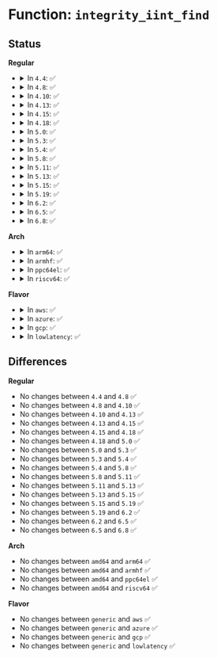 # Function: <code>integrity_iint_find</code>

## Status
<b>Regular</b>
<ul>
<li>
<details>
<summary>In <code>4.4</code>: ✅</summary>

```c
struct integrity_iint_cache *integrity_iint_find(struct inode *inode);
```

**Collision:** Unique Global

**Inline:** No

**Transformation:** False

**Instances:**

```
In security/integrity/iint.c (ffffffff81396260)
Location: security/integrity/iint.c:57
Inline: False
Direct callers:
  - security/integrity/iint.c:integrity_inode_get
  - security/integrity/ima/ima_main.c:process_measurement
  - security/integrity/ima/ima_main.c:ima_file_free
  - security/integrity/ima/ima_appraise.c:ima_inode_post_setattr
  - security/integrity/ima/ima_appraise.c:ima_inode_post_setattr
```
**Symbols:**

```
ffffffff81396260-ffffffff813962c9: integrity_iint_find (STB_GLOBAL)
```
</details>
</li>
<li>
<details>
<summary>In <code>4.8</code>: ✅</summary>

```c
struct integrity_iint_cache *integrity_iint_find(struct inode *inode);
```

**Collision:** Unique Global

**Inline:** No

**Transformation:** False

**Instances:**

```
In security/integrity/iint.c (ffffffff813d1fd0)
Location: security/integrity/iint.c:57
Inline: False
Direct callers:
  - security/integrity/iint.c:integrity_inode_get
  - security/integrity/ima/ima_main.c:process_measurement
  - security/integrity/ima/ima_main.c:ima_file_free
  - security/integrity/ima/ima_appraise.c:ima_inode_post_setattr
  - security/integrity/ima/ima_appraise.c:ima_inode_post_setattr
  - security/integrity/evm/evm_main.c:evm_inode_post_removexattr
  - security/integrity/evm/evm_main.c:evm_inode_post_setxattr
```
**Symbols:**

```
ffffffff813d1fd0-ffffffff813d2039: integrity_iint_find (STB_GLOBAL)
```
</details>
</li>
<li>
<details>
<summary>In <code>4.10</code>: ✅</summary>

```c
struct integrity_iint_cache *integrity_iint_find(struct inode *inode);
```

**Collision:** Unique Global

**Inline:** No

**Transformation:** False

**Instances:**

```
In security/integrity/iint.c (ffffffff813e96f0)
Location: security/integrity/iint.c:57
Inline: False
Direct callers:
  - security/integrity/iint.c:integrity_inode_get
  - security/integrity/ima/ima_main.c:ima_file_free
  - security/integrity/ima/ima_main.c:ima_rdwr_violation_check
  - security/integrity/ima/ima_appraise.c:ima_inode_post_setattr
  - security/integrity/ima/ima_appraise.c:ima_inode_post_setattr
  - security/integrity/evm/evm_main.c:evm_inode_post_removexattr
  - security/integrity/evm/evm_main.c:evm_inode_post_setxattr
```
**Symbols:**

```
ffffffff813e96f0-ffffffff813e9759: integrity_iint_find (STB_GLOBAL)
```
</details>
</li>
<li>
<details>
<summary>In <code>4.13</code>: ✅</summary>

```c
struct integrity_iint_cache *integrity_iint_find(struct inode *inode);
```

**Collision:** Unique Global

**Inline:** No

**Transformation:** False

**Instances:**

```
In security/integrity/iint.c (ffffffff813f5b00)
Location: security/integrity/iint.c:57
Inline: False
Direct callers:
  - security/integrity/iint.c:integrity_inode_get
  - security/integrity/ima/ima_main.c:ima_file_free
  - security/integrity/ima/ima_main.c:ima_rdwr_violation_check
  - security/integrity/ima/ima_appraise.c:ima_inode_post_setattr
  - security/integrity/ima/ima_appraise.c:ima_inode_post_setattr
  - security/integrity/evm/evm_main.c:evm_inode_post_removexattr
  - security/integrity/evm/evm_main.c:evm_inode_post_setxattr
```
**Symbols:**

```
ffffffff813f5b00-ffffffff813f5b55: integrity_iint_find (STB_GLOBAL)
```
</details>
</li>
<li>
<details>
<summary>In <code>4.15</code>: ✅</summary>

```c
struct integrity_iint_cache *integrity_iint_find(struct inode *inode);
```

**Collision:** Unique Global

**Inline:** No

**Transformation:** False

**Instances:**

```
In security/integrity/iint.c (ffffffff8141dbf0)
Location: security/integrity/iint.c:57
Inline: False
Direct callers:
  - security/integrity/iint.c:integrity_inode_get
  - security/integrity/ima/ima_main.c:ima_file_free
  - security/integrity/ima/ima_main.c:ima_rdwr_violation_check
  - security/integrity/ima/ima_appraise.c:ima_inode_post_setattr
  - security/integrity/ima/ima_appraise.c:ima_inode_post_setattr
  - security/integrity/evm/evm_main.c:evm_inode_post_removexattr
  - security/integrity/evm/evm_main.c:evm_inode_post_setxattr
```
**Symbols:**

```
ffffffff8141dbf0-ffffffff8141dc45: integrity_iint_find (STB_GLOBAL)
```
</details>
</li>
<li>
<details>
<summary>In <code>4.18</code>: ✅</summary>

```c
struct integrity_iint_cache *integrity_iint_find(struct inode *inode);
```

**Collision:** Unique Global

**Inline:** No

**Transformation:** False

**Instances:**

```
In security/integrity/iint.c (ffffffff8144fea0)
Location: security/integrity/iint.c:60
Inline: False
Direct callers:
  - security/integrity/iint.c:integrity_inode_get
  - security/integrity/ima/ima_main.c:process_measurement
  - security/integrity/ima/ima_main.c:ima_file_free
  - security/integrity/ima/ima_appraise.c:ima_inode_post_setattr
  - security/integrity/evm/evm_main.c:evm_inode_post_removexattr
  - security/integrity/evm/evm_main.c:evm_inode_post_setxattr
  - security/integrity/evm/evm_crypto.c:evm_update_evmxattr
```
**Symbols:**

```
ffffffff8144fea0-ffffffff8144fef5: integrity_iint_find (STB_GLOBAL)
```
</details>
</li>
<li>
<details>
<summary>In <code>5.0</code>: ✅</summary>

```c
struct integrity_iint_cache *integrity_iint_find(struct inode *inode);
```

**Collision:** Unique Global

**Inline:** No

**Transformation:** False

**Instances:**

```
In security/integrity/iint.c (ffffffff8146ce80)
Location: security/integrity/iint.c:61
Inline: False
Direct callers:
  - security/integrity/iint.c:integrity_inode_get
  - security/integrity/ima/ima_main.c:process_measurement
  - security/integrity/ima/ima_main.c:ima_file_free
  - security/integrity/ima/ima_appraise.c:ima_inode_post_setattr
  - security/integrity/evm/evm_main.c:evm_inode_post_removexattr
  - security/integrity/evm/evm_main.c:evm_inode_post_setxattr
  - security/integrity/evm/evm_crypto.c:evm_update_evmxattr
```
**Symbols:**

```
ffffffff8146ce80-ffffffff8146ced5: integrity_iint_find (STB_GLOBAL)
```
</details>
</li>
<li>
<details>
<summary>In <code>5.3</code>: ✅</summary>

```c
struct integrity_iint_cache *integrity_iint_find(struct inode *inode);
```

**Collision:** Unique Global

**Inline:** No

**Transformation:** False

**Instances:**

```
In security/integrity/iint.c (ffffffff8149a570)
Location: security/integrity/iint.c:57
Inline: False
Direct callers:
  - security/integrity/iint.c:integrity_inode_get
  - security/integrity/ima/ima_main.c:process_measurement
  - security/integrity/ima/ima_main.c:ima_file_free
  - security/integrity/ima/ima_appraise.c:ima_inode_post_setattr
  - security/integrity/evm/evm_main.c:evm_inode_post_removexattr
  - security/integrity/evm/evm_main.c:evm_inode_post_setxattr
  - security/integrity/evm/evm_crypto.c:evm_update_evmxattr
```
**Symbols:**

```
ffffffff8149a570-ffffffff8149a5c5: integrity_iint_find (STB_GLOBAL)
```
</details>
</li>
<li>
<details>
<summary>In <code>5.4</code>: ✅</summary>

```c
struct integrity_iint_cache *integrity_iint_find(struct inode *inode);
```

**Collision:** Unique Global

**Inline:** No

**Transformation:** False

**Instances:**

```
In security/integrity/iint.c (ffffffff814b4770)
Location: security/integrity/iint.c:57
Inline: False
Direct callers:
  - security/integrity/iint.c:integrity_inode_get
  - security/integrity/ima/ima_main.c:process_measurement
  - security/integrity/ima/ima_main.c:ima_file_free
  - security/integrity/ima/ima_appraise.c:ima_inode_post_setattr
  - security/integrity/evm/evm_main.c:evm_inode_post_removexattr
  - security/integrity/evm/evm_main.c:evm_inode_post_setxattr
  - security/integrity/evm/evm_crypto.c:evm_update_evmxattr
```
**Symbols:**

```
ffffffff814b4770-ffffffff814b47c5: integrity_iint_find (STB_GLOBAL)
```
</details>
</li>
<li>
<details>
<summary>In <code>5.8</code>: ✅</summary>

```c
struct integrity_iint_cache *integrity_iint_find(struct inode *inode);
```

**Collision:** Unique Global

**Inline:** No

**Transformation:** False

**Instances:**

```
In security/integrity/iint.c (ffffffff81513d00)
Location: security/integrity/iint.c:57
Inline: False
Direct callers:
  - security/integrity/iint.c:integrity_inode_get
  - security/integrity/ima/ima_main.c:ima_file_hash
  - security/integrity/ima/ima_main.c:process_measurement
  - security/integrity/ima/ima_main.c:ima_file_free
  - security/integrity/ima/ima_appraise.c:ima_inode_post_setattr
  - security/integrity/evm/evm_main.c:evm_inode_post_removexattr
  - security/integrity/evm/evm_main.c:evm_inode_post_setxattr
  - security/integrity/evm/evm_crypto.c:evm_update_evmxattr
```
**Symbols:**

```
ffffffff81513d00-ffffffff81513d58: integrity_iint_find (STB_GLOBAL)
```
</details>
</li>
<li>
<details>
<summary>In <code>5.11</code>: ✅</summary>

```c
struct integrity_iint_cache *integrity_iint_find(struct inode *inode);
```

**Collision:** Unique Global

**Inline:** No

**Transformation:** False

**Instances:**

```
In security/integrity/iint.c (ffffffff81530e50)
Location: security/integrity/iint.c:57
Inline: False
Direct callers:
  - security/integrity/iint.c:integrity_inode_get
  - security/integrity/ima/ima_main.c:__ima_inode_hash
  - security/integrity/ima/ima_main.c:process_measurement
  - security/integrity/ima/ima_main.c:ima_file_free
  - security/integrity/ima/ima_appraise.c:ima_inode_post_setattr
  - security/integrity/evm/evm_main.c:evm_inode_post_removexattr
  - security/integrity/evm/evm_main.c:evm_inode_post_setxattr
  - security/integrity/evm/evm_crypto.c:evm_update_evmxattr
```
**Symbols:**

```
ffffffff81530e50-ffffffff81530ea8: integrity_iint_find (STB_GLOBAL)
```
</details>
</li>
<li>
<details>
<summary>In <code>5.13</code>: ✅</summary>

```c
struct integrity_iint_cache *integrity_iint_find(struct inode *inode);
```

**Collision:** Unique Global

**Inline:** No

**Transformation:** False

**Instances:**

```
In security/integrity/iint.c (ffffffff81539280)
Location: security/integrity/iint.c:57
Inline: False
Direct callers:
  - security/integrity/iint.c:integrity_inode_get
  - security/integrity/ima/ima_main.c:__ima_inode_hash
  - security/integrity/ima/ima_main.c:process_measurement
  - security/integrity/ima/ima_main.c:ima_file_free
  - security/integrity/ima/ima_appraise.c:ima_inode_post_setattr
  - security/integrity/ima/ima_appraise.c:ima_inode_post_setattr
  - security/integrity/evm/evm_main.c:evm_inode_post_removexattr
  - security/integrity/evm/evm_main.c:evm_inode_post_setxattr
  - security/integrity/evm/evm_crypto.c:evm_update_evmxattr
```
**Symbols:**

```
ffffffff81539280-ffffffff815392d8: integrity_iint_find (STB_GLOBAL)
```
</details>
</li>
<li>
<details>
<summary>In <code>5.15</code>: ✅</summary>

```c
struct integrity_iint_cache *integrity_iint_find(struct inode *inode);
```

**Collision:** Unique Global

**Inline:** No

**Transformation:** False

**Instances:**

```
In security/integrity/iint.c (ffffffff81597ac0)
Location: security/integrity/iint.c:57
Inline: False
Direct callers:
  - security/integrity/iint.c:integrity_inode_get
  - security/integrity/ima/ima_main.c:__ima_inode_hash
  - security/integrity/ima/ima_main.c:process_measurement
  - security/integrity/ima/ima_main.c:ima_file_free
  - security/integrity/ima/ima_appraise.c:ima_inode_post_setattr
  - security/integrity/ima/ima_appraise.c:ima_inode_post_setattr
  - security/integrity/evm/evm_main.c:evm_inode_post_setattr
  - security/integrity/evm/evm_main.c:evm_inode_post_removexattr
  - security/integrity/evm/evm_main.c:evm_inode_post_setxattr
  - security/integrity/evm/evm_main.c:evm_protect_xattr
  - security/integrity/evm/evm_crypto.c:evm_update_evmxattr
```
**Symbols:**

```
ffffffff81597ac0-ffffffff81597b18: integrity_iint_find (STB_GLOBAL)
```
</details>
</li>
<li>
<details>
<summary>In <code>5.19</code>: ✅</summary>

```c
struct integrity_iint_cache *integrity_iint_find(struct inode *inode);
```

**Collision:** Unique Global

**Inline:** No

**Transformation:** False

**Instances:**

```
In security/integrity/iint.c (ffffffff8163c250)
Location: security/integrity/iint.c:57
Inline: False
Direct callers:
  - security/integrity/iint.c:integrity_inode_get
  - security/integrity/ima/ima_main.c:__ima_inode_hash
  - security/integrity/ima/ima_main.c:process_measurement
  - security/integrity/ima/ima_main.c:ima_file_free
  - security/integrity/ima/ima_appraise.c:ima_inode_post_setattr
  - security/integrity/evm/evm_main.c:evm_inode_post_setattr
  - security/integrity/evm/evm_main.c:evm_inode_post_removexattr
  - security/integrity/evm/evm_main.c:evm_inode_post_setxattr
  - security/integrity/evm/evm_main.c:evm_protect_xattr
  - security/integrity/evm/evm_main.c:evm_verifyxattr
  - security/integrity/evm/evm_crypto.c:evm_update_evmxattr
```
**Symbols:**

```
ffffffff8163c250-ffffffff8163c2b6: integrity_iint_find (STB_GLOBAL)
```
</details>
</li>
<li>
<details>
<summary>In <code>6.2</code>: ✅</summary>

```c
struct integrity_iint_cache *integrity_iint_find(struct inode *inode);
```

**Collision:** Unique Global

**Inline:** No

**Transformation:** False

**Instances:**

```
In security/integrity/iint.c (ffffffff816f3a50)
Location: security/integrity/iint.c:57
Inline: False
Direct callers:
  - security/integrity/iint.c:integrity_inode_get
  - security/integrity/ima/ima_main.c:__ima_inode_hash
  - security/integrity/ima/ima_main.c:process_measurement
  - security/integrity/ima/ima_main.c:ima_file_free
  - security/integrity/ima/ima_appraise.c:ima_inode_post_setattr
  - security/integrity/evm/evm_main.c:evm_inode_post_setattr
  - security/integrity/evm/evm_main.c:evm_inode_post_removexattr
  - security/integrity/evm/evm_main.c:evm_inode_post_setxattr
  - security/integrity/evm/evm_main.c:evm_verifyxattr
  - security/integrity/evm/evm_crypto.c:evm_update_evmxattr
```
**Symbols:**

```
ffffffff816f3a50-ffffffff816f3ab6: integrity_iint_find (STB_GLOBAL)
```
</details>
</li>
<li>
<details>
<summary>In <code>6.5</code>: ✅</summary>

```c
struct integrity_iint_cache *integrity_iint_find(struct inode *inode);
```

**Collision:** Unique Global

**Inline:** No

**Transformation:** False

**Instances:**

```
In security/integrity/iint.c (ffffffff8172db70)
Location: security/integrity/iint.c:55
Inline: False
Direct callers:
  - security/integrity/iint.c:integrity_inode_get
  - security/integrity/ima/ima_main.c:__ima_inode_hash
  - security/integrity/ima/ima_main.c:process_measurement
  - security/integrity/ima/ima_main.c:ima_file_free
  - security/integrity/ima/ima_appraise.c:ima_inode_post_setattr
  - security/integrity/evm/evm_main.c:evm_inode_post_setattr
  - security/integrity/evm/evm_main.c:evm_inode_post_removexattr
  - security/integrity/evm/evm_main.c:evm_inode_post_setxattr
  - security/integrity/evm/evm_main.c:evm_verifyxattr
  - security/integrity/evm/evm_crypto.c:evm_update_evmxattr
```
**Symbols:**

```
ffffffff8172db70-ffffffff8172dbd6: integrity_iint_find (STB_GLOBAL)
```
</details>
</li>
<li>
<details>
<summary>In <code>6.8</code>: ✅</summary>

```c
struct integrity_iint_cache *integrity_iint_find(struct inode *inode);
```

**Collision:** Unique Global

**Inline:** No

**Transformation:** False

**Instances:**

```
In security/integrity/iint.c (ffffffff8176e4b0)
Location: security/integrity/iint.c:55
Inline: False
Direct callers:
  - security/integrity/iint.c:integrity_inode_get
  - security/integrity/ima/ima_main.c:__ima_inode_hash
  - security/integrity/ima/ima_main.c:process_measurement
  - security/integrity/ima/ima_main.c:ima_file_free
  - security/integrity/ima/ima_appraise.c:ima_inode_post_setattr
  - security/integrity/evm/evm_main.c:evm_inode_post_setattr
  - security/integrity/evm/evm_main.c:evm_inode_post_removexattr
  - security/integrity/evm/evm_main.c:evm_inode_post_setxattr
  - security/integrity/evm/evm_main.c:evm_verifyxattr
  - security/integrity/evm/evm_crypto.c:evm_update_evmxattr
```
**Symbols:**

```
ffffffff8176e4b0-ffffffff8176e516: integrity_iint_find (STB_GLOBAL)
```
</details>
</li>
</ul>
<b>Arch</b>
<ul>
<li>
<details>
<summary>In <code>arm64</code>: ✅</summary>

```c
struct integrity_iint_cache *integrity_iint_find(struct inode *inode);
```

**Collision:** Unique Global

**Inline:** No

**Transformation:** False

**Instances:**

```
In security/integrity/iint.c (ffff8000105ac678)
Location: security/integrity/iint.c:57
Inline: False
Direct callers:
  - security/integrity/iint.c:integrity_inode_get
  - security/integrity/ima/ima_main.c:process_measurement
  - security/integrity/ima/ima_main.c:ima_file_free
  - security/integrity/ima/ima_appraise.c:ima_inode_post_setattr
  - security/integrity/evm/evm_main.c:evm_inode_post_removexattr
  - security/integrity/evm/evm_main.c:evm_inode_post_setxattr
  - security/integrity/evm/evm_crypto.c:evm_update_evmxattr
```
**Symbols:**

```
ffff8000105ac678-ffff8000105ac75c: integrity_iint_find (STB_GLOBAL)
```
</details>
</li>
<li>
<details>
<summary>In <code>armhf</code>: ✅</summary>

```c
struct integrity_iint_cache *integrity_iint_find(struct inode *inode);
```

**Collision:** Unique Global

**Inline:** No

**Transformation:** False

**Instances:**

```
In security/integrity/iint.c (c075c0d0)
Location: security/integrity/iint.c:57
Inline: False
Direct callers:
  - security/integrity/iint.c:integrity_inode_get
  - security/integrity/ima/ima_main.c:process_measurement
  - security/integrity/ima/ima_main.c:ima_file_free
  - security/integrity/ima/ima_appraise.c:ima_inode_post_setattr
  - security/integrity/ima/ima_appraise.c:ima_inode_post_setattr
  - security/integrity/evm/evm_main.c:evm_inode_post_removexattr
  - security/integrity/evm/evm_main.c:evm_inode_post_setxattr
  - security/integrity/evm/evm_crypto.c:evm_update_evmxattr
```
**Symbols:**

```
c075c0d0-c075c168: integrity_iint_find (STB_GLOBAL)
```
</details>
</li>
<li>
<details>
<summary>In <code>ppc64el</code>: ✅</summary>

```c
struct integrity_iint_cache *integrity_iint_find(struct inode *inode);
```

**Collision:** Unique Global

**Inline:** No

**Transformation:** False

**Instances:**

```
In security/integrity/iint.c (c00000000072ab80)
Location: security/integrity/iint.c:57
Inline: False
Direct callers:
  - security/integrity/iint.c:integrity_inode_get
  - security/integrity/ima/ima_main.c:process_measurement
  - security/integrity/ima/ima_main.c:ima_file_free
  - security/integrity/ima/ima_appraise.c:ima_inode_post_setattr
  - security/integrity/evm/evm_main.c:evm_inode_post_removexattr
  - security/integrity/evm/evm_main.c:evm_inode_post_setxattr
  - security/integrity/evm/evm_crypto.c:evm_update_evmxattr
```
**Symbols:**

```
c00000000072ab80-c00000000072ac38: integrity_iint_find (STB_GLOBAL)
```
</details>
</li>
<li>
<details>
<summary>In <code>riscv64</code>: ✅</summary>

```c
struct integrity_iint_cache *integrity_iint_find(struct inode *inode);
```

**Collision:** Unique Global

**Inline:** No

**Transformation:** False

**Instances:**

```
In security/integrity/iint.c (ffffffe0003f4f3a)
Location: security/integrity/iint.c:57
Inline: False
Direct callers:
  - security/integrity/iint.c:integrity_inode_get
  - security/integrity/ima/ima_main.c:process_measurement
  - security/integrity/ima/ima_main.c:ima_file_free
  - security/integrity/ima/ima_appraise.c:ima_inode_post_setattr
  - security/integrity/ima/ima_appraise.c:ima_inode_post_setattr
  - security/integrity/evm/evm_main.c:evm_inode_post_removexattr
  - security/integrity/evm/evm_main.c:evm_inode_post_setxattr
  - security/integrity/evm/evm_crypto.c:evm_update_evmxattr
```
**Symbols:**

```
ffffffe0003f4f3a-ffffffe0003f4fa2: integrity_iint_find (STB_GLOBAL)
```
</details>
</li>
</ul>
<b>Flavor</b>
<ul>
<li>
<details>
<summary>In <code>aws</code>: ✅</summary>

```c
struct integrity_iint_cache *integrity_iint_find(struct inode *inode);
```

**Collision:** Unique Global

**Inline:** No

**Transformation:** False

**Instances:**

```
In security/integrity/iint.c (ffffffff814acd50)
Location: security/integrity/iint.c:57
Inline: False
Direct callers:
  - security/integrity/iint.c:integrity_inode_get
  - security/integrity/ima/ima_main.c:process_measurement
  - security/integrity/ima/ima_main.c:ima_file_free
  - security/integrity/ima/ima_appraise.c:ima_inode_post_setattr
  - security/integrity/evm/evm_main.c:evm_inode_post_removexattr
  - security/integrity/evm/evm_main.c:evm_inode_post_setxattr
  - security/integrity/evm/evm_crypto.c:evm_update_evmxattr
```
**Symbols:**

```
ffffffff814acd50-ffffffff814acda5: integrity_iint_find (STB_GLOBAL)
```
</details>
</li>
<li>
<details>
<summary>In <code>azure</code>: ✅</summary>

```c
struct integrity_iint_cache *integrity_iint_find(struct inode *inode);
```

**Collision:** Unique Global

**Inline:** No

**Transformation:** False

**Instances:**

```
In security/integrity/iint.c (ffffffff8149d770)
Location: security/integrity/iint.c:57
Inline: False
Direct callers:
  - security/integrity/iint.c:integrity_inode_get
  - security/integrity/ima/ima_main.c:process_measurement
  - security/integrity/ima/ima_main.c:ima_file_free
  - security/integrity/ima/ima_appraise.c:ima_inode_post_setattr
  - security/integrity/evm/evm_main.c:evm_inode_post_removexattr
  - security/integrity/evm/evm_main.c:evm_inode_post_setxattr
  - security/integrity/evm/evm_crypto.c:evm_update_evmxattr
```
**Symbols:**

```
ffffffff8149d770-ffffffff8149d7c5: integrity_iint_find (STB_GLOBAL)
```
</details>
</li>
<li>
<details>
<summary>In <code>gcp</code>: ✅</summary>

```c
struct integrity_iint_cache *integrity_iint_find(struct inode *inode);
```

**Collision:** Unique Global

**Inline:** No

**Transformation:** False

**Instances:**

```
In security/integrity/iint.c (ffffffff814a8df0)
Location: security/integrity/iint.c:57
Inline: False
Direct callers:
  - security/integrity/iint.c:integrity_inode_get
  - security/integrity/ima/ima_main.c:process_measurement
  - security/integrity/ima/ima_main.c:ima_file_free
  - security/integrity/ima/ima_appraise.c:ima_inode_post_setattr
  - security/integrity/evm/evm_main.c:evm_inode_post_removexattr
  - security/integrity/evm/evm_main.c:evm_inode_post_setxattr
  - security/integrity/evm/evm_crypto.c:evm_update_evmxattr
```
**Symbols:**

```
ffffffff814a8df0-ffffffff814a8e45: integrity_iint_find (STB_GLOBAL)
```
</details>
</li>
<li>
<details>
<summary>In <code>lowlatency</code>: ✅</summary>

```c
struct integrity_iint_cache *integrity_iint_find(struct inode *inode);
```

**Collision:** Unique Global

**Inline:** No

**Transformation:** False

**Instances:**

```
In security/integrity/iint.c (ffffffff814c17e0)
Location: security/integrity/iint.c:57
Inline: False
Direct callers:
  - security/integrity/iint.c:integrity_inode_get
  - security/integrity/ima/ima_main.c:process_measurement
  - security/integrity/ima/ima_main.c:ima_file_free
  - security/integrity/ima/ima_appraise.c:ima_inode_post_setattr
  - security/integrity/evm/evm_main.c:evm_inode_post_removexattr
  - security/integrity/evm/evm_main.c:evm_inode_post_setxattr
  - security/integrity/evm/evm_crypto.c:evm_update_evmxattr
```
**Symbols:**

```
ffffffff814c17e0-ffffffff814c183e: integrity_iint_find (STB_GLOBAL)
```
</details>
</li>
</ul>

## Differences
<b>Regular</b>
<ul>
<li>
No changes between <code>4.4</code> and <code>4.8</code> ✅
</li>
<li>
No changes between <code>4.8</code> and <code>4.10</code> ✅
</li>
<li>
No changes between <code>4.10</code> and <code>4.13</code> ✅
</li>
<li>
No changes between <code>4.13</code> and <code>4.15</code> ✅
</li>
<li>
No changes between <code>4.15</code> and <code>4.18</code> ✅
</li>
<li>
No changes between <code>4.18</code> and <code>5.0</code> ✅
</li>
<li>
No changes between <code>5.0</code> and <code>5.3</code> ✅
</li>
<li>
No changes between <code>5.3</code> and <code>5.4</code> ✅
</li>
<li>
No changes between <code>5.4</code> and <code>5.8</code> ✅
</li>
<li>
No changes between <code>5.8</code> and <code>5.11</code> ✅
</li>
<li>
No changes between <code>5.11</code> and <code>5.13</code> ✅
</li>
<li>
No changes between <code>5.13</code> and <code>5.15</code> ✅
</li>
<li>
No changes between <code>5.15</code> and <code>5.19</code> ✅
</li>
<li>
No changes between <code>5.19</code> and <code>6.2</code> ✅
</li>
<li>
No changes between <code>6.2</code> and <code>6.5</code> ✅
</li>
<li>
No changes between <code>6.5</code> and <code>6.8</code> ✅
</li>
</ul>
<b>Arch</b>
<ul>
<li>
No changes between <code>amd64</code> and <code>arm64</code> ✅
</li>
<li>
No changes between <code>amd64</code> and <code>armhf</code> ✅
</li>
<li>
No changes between <code>amd64</code> and <code>ppc64el</code> ✅
</li>
<li>
No changes between <code>amd64</code> and <code>riscv64</code> ✅
</li>
</ul>
<b>Flavor</b>
<ul>
<li>
No changes between <code>generic</code> and <code>aws</code> ✅
</li>
<li>
No changes between <code>generic</code> and <code>azure</code> ✅
</li>
<li>
No changes between <code>generic</code> and <code>gcp</code> ✅
</li>
<li>
No changes between <code>generic</code> and <code>lowlatency</code> ✅
</li>
</ul>
